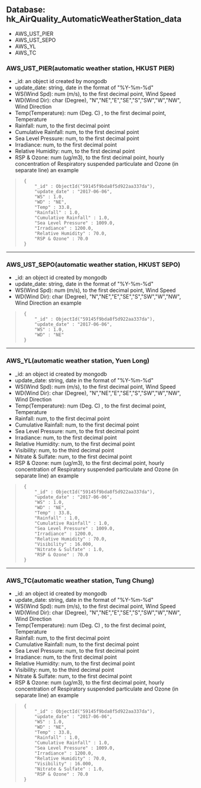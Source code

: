## Database: hk_AirQuality_AutomaticWeatherStation_data

- AWS_UST_PIER
- AWS_UST_SEPO
- AWS_YL
- AWS_TC


### AWS_UST_PIER(automatic weather station, HKUST PIER)
  * _id: an object id created by mongodb
  * update_date: string, date in the format of "%Y-%m-%d"  
  * WS(Wind Spd): num (m/s), to the first decimal point, Wind Speed 
  * WD(Wind Dir): char (Degree), "N","NE","E","SE","S","SW","W","NW", Wind Direction 
  * Temp(Temperature): num (Deg. C) , to the first decimal point, Temperature 
  * Rainfall: num, to the first decimal point 
  * Cumulative Rainfall: num, to the first decimal point 
  * Sea Level Pressure: num, to the first decimal point
  * Irradiance: num, to the first decimal point
  * Relative Humidity: num, to the first decimal point
  * RSP & Ozone: num (ug/m3), to the first decimal point, hourly concentration of Respiratory suspended particulate and Ozone (in separate line)
an example
>      {
>          "_id" : ObjectId("59145f9bda8f5d922aa337da"),
>          "update_date" : "2017-06-06",
>          "WS" : 1.0,
>          "WD" : "NE",
>          "Temp" : 33.8,
>          "Rainfall" : 1.0,
>          "Cumulative Rainfall" : 1.0,
>          "Sea Level Pressure" : 1009.0,
>          "Irradiance" : 1200.0,
>          "Relative Humidity" : 70.0,
>          "RSP & Ozone" : 70.0
>      }
***

### AWS_UST_SEPO(automatic weather station, HKUST SEPO)
  * _id: an object id created by mongodb
  * update_date: string, date in the format of "%Y-%m-%d"  
  * WS(Wind Spd): num (m/s), to the first decimal point, Wind Speed 
  * WD(Wind Dir): char (Degree), "N","NE","E","SE","S","SW","W","NW", Wind Direction 
an example
>      {
>          "_id" : ObjectId("59145f9bda8f5d922aa337da"),
>          "update_date" : "2017-06-06",
>          "WS" : 1.0,
>          "WD" : "NE"
>      }
***

### AWS_YL(automatic weather station, Yuen Long)
  * _id: an object id created by mongodb
  * update_date: string, date in the format of "%Y-%m-%d"  
  * WS(Wind Spd): num (m/s), to the first decimal point, Wind Speed 
  * WD(Wind Dir): char (Degree), "N","NE","E","SE","S","SW","W","NW", Wind Direction 
  * Temp(Temperature): num (Deg. C) , to the first decimal point, Temperature 
  * Rainfall: num, to the first decimal point 
  * Cumulative Rainfall: num, to the first decimal point 
  * Sea Level Pressure: num, to the first decimal point
  * Irradiance: num, to the first decimal point
  * Relative Humidity: num, to the first decimal point
  * Visibility: num, to the third decimal point 
  * Nitrate & Sulfate: num, to the first decimal point  
  * RSP & Ozone: num (ug/m3), to the first decimal point, hourly concentration of Respiratory suspended particulate and Ozone (in separate line)
an example
>      {
>          "_id" : ObjectId("59145f9bda8f5d922aa337da"),
>          "update_date" : "2017-06-06",
>          "WS" : 1.0,
>          "WD" : "NE",
>          "Temp" : 33.8,
>          "Rainfall" : 1.0,
>          "Cumulative Rainfall" : 1.0,
>          "Sea Level Pressure" : 1009.0,
>          "Irradiance" : 1200.0,
>          "Relative Humidity" : 70.0,
>          "Visibility" : 16.000,
>          "Nitrate & Sulfate" : 1.0,
>          "RSP & Ozone" : 70.0
>      }
***
### AWS_TC(automatic weather station, Tung Chung)
  * _id: an object id created by mongodb
  * update_date: string, date in the format of "%Y-%m-%d"  
  * WS(Wind Spd): num (m/s), to the first decimal point, Wind Speed 
  * WD(Wind Dir): char (Degree), "N","NE","E","SE","S","SW","W","NW", Wind Direction 
  * Temp(Temperature): num (Deg. C) , to the first decimal point, Temperature 
  * Rainfall: num, to the first decimal point 
  * Cumulative Rainfall: num, to the first decimal point 
  * Sea Level Pressure: num, to the first decimal point
  * Irradiance: num, to the first decimal point
  * Relative Humidity: num, to the first decimal point
  * Visibility: num, to the third decimal point 
  * Nitrate & Sulfate: num, to the first decimal point  
  * RSP & Ozone: num (ug/m3), to the first decimal point, hourly concentration of Respiratory suspended particulate and Ozone (in separate line)
an example
>      {
>          "_id" : ObjectId("59145f9bda8f5d922aa337da"),
>          "update_date" : "2017-06-06",
>          "WS" : 1.0,
>          "WD" : "NE",
>          "Temp" : 33.8,
>          "Rainfall" : 1.0,
>          "Cumulative Rainfall" : 1.0,
>          "Sea Level Pressure" : 1009.0,
>          "Irradiance" : 1200.0,
>          "Relative Humidity" : 70.0,
>          "Visibility" : 16.000,
>          "Nitrate & Sulfate" : 1.0,
>          "RSP & Ozone" : 70.0
>      }

